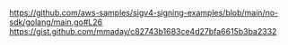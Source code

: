 https://github.com/aws-samples/sigv4-signing-examples/blob/main/no-sdk/golang/main.go#L26
https://gist.github.com/mmaday/c82743b1683ce4d27bfa6615b3ba2332
